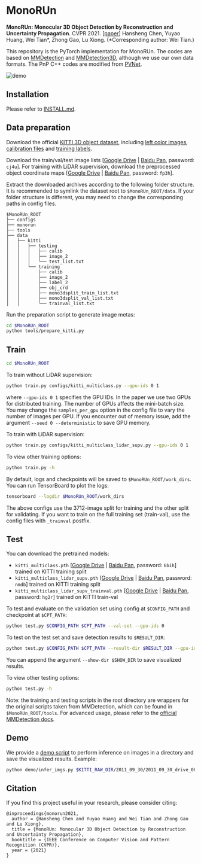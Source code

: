 # MonoRUn

**MonoRUn: Monocular 3D Object Detection by Reconstruction and Uncertainty Propagation**. CVPR 2021. [[paper](https://arxiv.org/abs/2103.12605)]
Hansheng Chen, Yuyao Huang, Wei Tian*, Zhong Gao, Lu Xiong. (\*Corresponding author: Wei Tian.)

This repository is the PyTorch implementation for MonoRUn. The codes are based on [MMDetection](https://github.com/open-mmlab/mmdetection) and [MMDetection3D](https://github.com/open-mmlab/mmdetection3d),  although we use our own data formats. The PnP C++ codes are modified from [PVNet](https://github.com/zju3dv/clean-pvnet).



<img src="demo/demo.gif" alt="demo"  />



## Installation

Please refer to [INSTALL.md](INSTALL.md).

## Data preparation

Download the official [KITTI 3D object dataset](http://www.cvlibs.net/datasets/kitti/eval_object.php?obj_benchmark=3d), including [left color images](http://www.cvlibs.net/download.php?file=data_object_image_2.zip), [calibration files](http://www.cvlibs.net/download.php?file=data_object_calib.zip) and [training labels](http://www.cvlibs.net/download.php?file=data_object_label_2.zip).

Download the train/val/test image lists [[Google Drive](https://drive.google.com/file/d/1edZKOKMV1Z8foip3QOMlnLte4DXuiJ0-/view?usp=sharing) | [Baidu Pan](https://pan.baidu.com/s/1nvk9ndmIdlruH8FEDL6bCA), password: `cj4u`]. For training with LiDAR supervision, download the preprocessed object coordinate maps [[Google Drive](https://drive.google.com/file/d/1yfgq0h0kzPQ6T6LEI3E0qQaIp_3mCVeZ/view?usp=sharing) | [Baidu Pan](https://pan.baidu.com/s/1kTJe-VA1Az1jhm3ctjVI5g), password: `fp3h`].

Extract the downloaded archives according to the following folder structure. It is recommended to symlink the dataset root to `$MonoRUn_ROOT/data`. If your folder structure is different, you may need to change the corresponding paths in config files.

```
$MonoRUn_ROOT
├── configs
├── monorun
├── tools
├── data
│   ├── kitti
│   │   ├── testing
│   │   │   ├── calib
│   │   │   ├── image_2
│   │   │   └── test_list.txt
│   │   └── training
│   │       ├── calib
│   │       ├── image_2
│   │       ├── label_2
│   │       ├── obj_crd
│   │       ├── mono3dsplit_train_list.txt
│   │       ├── mono3dsplit_val_list.txt
│   │       └── trainval_list.txt
```

Run the preparation script to generate image metas:

```bash
cd $MonoRUn_ROOT
python tools/prepare_kitti.py
```

## Train

```bash
cd $MonoRUn_ROOT
```

To train without LiDAR supervision:

``` bash
python train.py configs/kitti_multiclass.py --gpu-ids 0 1
```

where  `--gpu-ids 0 1` specifies the GPU IDs. In the paper we use two GPUs for distributed training.  The number of GPUs affects the mini-batch size. You may change the `samples_per_gpu` option in the config file to vary the number of images per GPU. If you encounter out of memory issue, add the argument `--seed 0 --deterministic` to save GPU memory.

To train with LiDAR supervision:

```bash
python train.py configs/kitti_multiclass_lidar_supv.py --gpu-ids 0 1
```

To view other training options:

```bash
python train.py -h
```

By default, logs and checkpoints will be saved to `$MonoRUn_ROOT/work_dirs`. You can run TensorBoard to plot the logs:

```bash
tensorboard --logdir $MonoRUn_ROOT/work_dirs
```

The above configs use the 3712-image split for training and the other split for validating. If you want to train on the full training set (train-val), use the config files with `_trainval` postfix.

## Test

You can download the pretrained models:

- `kitti_multiclass.pth` [[Google Drive](https://drive.google.com/file/d/1J_3BnMrhKGCeBT1R2VxK8hZbUhUlHpDd/view?usp=sharing) | [Baidu Pan](https://pan.baidu.com/s/1kYLP8YjYPi9QSQH2Y-XtrA), password: `6bih`] trained on KITTI training split
- `kitti_multiclass_lidar_supv.pth` [[Google Drive](https://drive.google.com/file/d/1T0aTZtjs1YGU2j09VldLubUr_057p_eJ/view?usp=sharing) | [Baidu Pan](https://pan.baidu.com/s/1wzfQxnGH08RV9d0uCnZRwQ), password: `nmdb`] trained on KITTI training split
- `kitti_multiclass_lidar_supv_trainval.pth` [[Google Drive](https://drive.google.com/file/d/1myWQKL26W_uVIAPlaq5RoXiuUeyqQYVS/view?usp=sharing) | [Baidu Pan](https://pan.baidu.com/s/1uRDDEYiFiRpuO3Ppa7Jtdg), password: `hg2r`] trained on KITTI train-val

To test and evaluate on the validation set using config at `$CONFIG_PATH` and checkpoint at `$CPT_PATH`:

```bash
python test.py $CONFIG_PATH $CPT_PATH --val-set --gpu-ids 0
```

To test on the test set and save detection results to `$RESULT_DIR`:

```bash
python test.py $CONFIG_PATH $CPT_PATH --result-dir $RESULT_DIR --gpu-ids 0
```

You can append the argument `--show-dir $SHOW_DIR` to save visualized results.

To view other testing options:

```bash
python test.py -h
```

Note: the training and testing scripts in the root directory are wrappers for the original scripts taken from MMDetection, which can be found in `$MonoRUn_ROOT/tools`. For advanced usage, please refer to the [official MMDetection docs](https://mmdetection.readthedocs.io).

## Demo

We provide a [demo script](demo/infer_imgs.py) to perform inference on images in a directory and save the visualized results. Example:

```bash
python demo/infer_imgs.py $KITTI_RAW_DIR/2011_09_30/2011_09_30_drive_0027_sync/image_02/data configs/kitti_multiclass_lidar_supv_trainval.py checkpoints/kitti_multiclass_lidar_supv_trainval.pth --calib demo/calib.csv --show-dir show/2011_09_30_drive_0027
```

## Citation

If you find this project useful in your research, please consider citing:

```
@inproceedings{monorun2021, 
  author = {Hansheng Chen and Yuyao Huang and Wei Tian and Zhong Gao and Lu Xiong}, 
  title = {MonoRUn: Monocular 3D Object Detection by Reconstruction and Uncertainty Propagation}, 
  booktitle = {IEEE Conference on Computer Vision and Pattern Recognition (CVPR)}, 
  year = {2021}
}
```